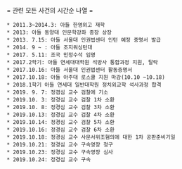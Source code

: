 
 = 관련 모든 사건의 시간순 나열 =

    * 2011.3~2014.3: 아들 한영외고 재학
    * 2013: 아들 동양대 인문학강좌 종장 상장
    * 2013. 7.15: 아들 서울대 인권법센터 인턴 예정 증명서 발급
    * 2014. 9 ~ : 아들 조지워싱턴대
    * 2017. 5.11: 조국 민정수석 임명 
    * 2017.2학기: 아들 연세대대학원 석방사 통합과정 지원, 탈락
    * 2017.10.16: 아들 서울대 인권법센터 활동증명서
    * 2017.10.18: 아들 아주대 로스쿨 지원 마감(10.10 ~10.18)
    * 2018.1학기 아들 연세대 일반대학원 정치외교학 석사과정 합격
    * 2019. 9. 7: 정겸심 교수 검찰에 기소
    * 2019.10. 3: 정경심 교수 검찰 1차 소환
    * 2019.10. 8: 정경심 교수 검찰 3차 소환
    * 2019.10.13: 정경심 교수 검찰 4차 소환
    * 2019.10.14: 정경심 교수 검찰 5차 소환
    * 2019.10.16: 정경심 교수 검찰 6차 소환
    * 2019.10.18: 정경심 교수 사문서위조혐의에 대한 1차 공판준비기일
    * 2019.10.21: 정경심 교수 구속영장 청구
    * 2019.10.23: 정경심 교수 구속영장 심사
    * 2019.10.24: 정경심 교수 구속

